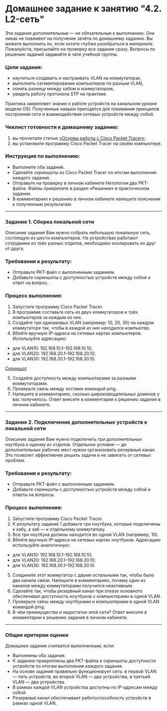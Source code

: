 # Домашнее задание к занятию "4.2. L2-сеть"

Эти задания дополнительные — не обязательные к выполнению. Они никак не повлияют на получение зачёта по домашнему заданию. Вы можете выполнить их, если хотите глубже разобраться в материале. Пожалуйста, присылайте на проверку все задания сразу. Вопросы по решению заданий задавайте в чате учебной группы.

### Цели задания:
- научиться создавать и настраивать VLAN на коммутаторах,
- выполнить сегментирование компьютеров по разным VLAN,
- понять разницу между хабом и коммутатором,
- увидеть работу протокола STP на практике.

Практика закрепляет знания о работе устройств на канальном уровне модели OSI. Полученные навыки пригодятся для понимания принципов построения сети и взаимодействия сетевых устройств между собой.

### Чеклист готовности к домашнему заданию:
1. вы прочитали статью [«Основы работы с Cisco Packet Tracer»](https://pc.ru/articles/osnovy-raboty-s-cisco-packet-tracer);
2. вы установили программу Cisco Packet Tracer на своём компьютере. 

### Инструкция по выполнению: 
- Выполните оба задания.
- Сделайте скриншоты из Cisco Packet Tracer по итогам выполнения каждого задания.
- Отправьте на проверку в личном кабинете Нетологии два PKT-файла. Файлы прикрепите в раздел «Решение» в практическом задании.
- В комментариях к решению в личном кабинете напишите пояснения к полученным результатам.

--- 

### Задание 1. Сборка локальной сети

Описание задания
Вам нужно собрать небольшую локальную сеть, состоящую из шести компьютеров. На устройствах работают сотрудники из трёх разных отделов, необходимо изолировать их друг от друга. 

### Требования к результату:
- Отправьте PKT-файл с выполненным заданием.
- Добавьте скриншоты с доступностью устройств между собой и ответ на вопрос.

### Процесс выполнения:
1. Запустите программу Cisco Packet Tracer.
2. В программе составьте сеть из двух коммутаторов и трёх компьютеров за каждым из них.
3. Создайте три одинаковых VLAN (например: 10, 20, 30) на каждом коммутаторе так, чтобы в каждой из них находился компьютер.
4. Вбейте вручную IP-адреса на сетевых картах компьютеров. Используйте адресацию:
- для VLAN10: 192.168.10.1–192.168.10.10;
- для VLAN20: 192.168.20.1–192.168.20.10;
- для VLAN30: 192.168.30.1–192.168.30.10.

[Скриншот](https://drive.google.com/file/d/1guM2hhS04qa-SNARxbSR5a4FprULmFZ4/view?usp=sharing)

5. Создайте доступность между компьютерами за разными коммутаторами.
6. Проверьте связь между хостами командой ping.
7. Напишите в комментариях, сколько широковещательных доменов у вас получилось. Ответ внесите в комментарии к решению задания в личном кабинете.
 
--- 

### Задание 2. Подключение дополнительных устройств к локальной сети

Описание задания
Вам нужно подключить три дополнительных ноутбука к одному из отделов. Отдельное условие — до дополнительных рабочих мест нужно организовать резервный канал. Это позволит эффективнее решать задачи и не зависеть от сетевых проблем.

### Требования к результату:
- Отправьте PKT-файл с выполненным заданием.
- Добавьте скриншоты с доступностью устройств между собой и ответы на вопросы.

### Процесс выполнения:
1. Запустите программу Cisco Packet Tracer.
2. К результату задания 1 добавьте три ноутбука, которые подключены к хабу, а хаб — к отдельному коммутатору.
3. Все три ноутбука должны находится во одной VLAN (например, 10).
4. Вбейте вручную IP-адреса на сетевых картах ноутбуков. Адресацию используйте аналогичную:
- для VLAN10: 192.168.10.1–192.168.10.10;
- для VLAN20: 192.168.20.1–192.168.20.10;
- для VLAN30: 192.168.30.1–192.168.30.10.
5. Соедините этот коммутатор с двумя остальными так, чтобы было два канала связи. Напишите в комментариях, почему один из каналов между коммутаторами получился неактивным.
6. Сделайте так, чтобы резервный канал при отказе основного обеспечивал доступность ноутбуков с компьютерами в одной VLAN.
7. Проверьте связь между ноутбуками и компьютерами в одной VLAN командой ping.
8. В чём преимущества и недостатки этой сети? Ответ внесите в комментарии к решению задания в личном кабинете.

--- 
 
### Общие критерии оценки
Домашнее задание считается выполненным, если:
- Выполнены оба задания.
- К заданию прикреплены два PKT-файла и скриншоты доступности устройств по итогам выполнения каждого задания.
- На основе задания правильно функционирует сеть: в первой VLAN — пять устройств, во второй VLAN — два устройства, в третьей VLAN — два устройства.
- В рамках каждой VLAN устройства доступны по IP-адресам между собой.
- Резервный канал обеспечивает работоспособность устройств в рамках одной VLAN.

